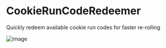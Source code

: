 # CookieRunCodeRedeemer
Quickly redeem available cookie run codes for faster re-rolling

![image](https://user-images.githubusercontent.com/5483362/216773351-bb008904-b2d9-43cf-a16e-28094bda5029.png)
